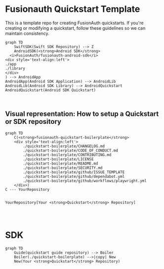 # Fusionauth Quickstart Template

This is a template repo for creating FusionAuth quickstarts. If you're creating or modifying a quickstart,
follow these guidelines so we can maintain consistency.

```mermaid
graph TD
    SwiftSDK(Swift SDK Repository) --> Z
    AndroidSDK(<strong>Android SDK</strong>
  <i>FusionAuth/fusionauth-android-sdk</i>
<div style='text-align:left'>
./app
./library
</div>
) --> AndroidApp
AndroidApp(Android SDK Application) --> AndroidLib
AndroidLib(Android SDK Library) --> AndroidQuickstart
AndroidQuickstart(Android SDK Quickstart)



```

## Visual representation: How to setup a Quickstart or SDK repository

```mermaid
graph TD
    C(<strong>fusionauth-quickstart-boilerplate</strong>
    <div style='text-align:left'>
        ./quickstart-boilerplate/CHANGELOG.md
        ./quickstart-boilerplate/CODE_OF_CONDUCT.md
        ./quickstart-boilerplate/CONTRIBUTING.md
        ./quickstart-boilerplate/LICENSE
        ./quickstart-boilerplate/README.md
        ./quickstart-boilerplate/SECURITY.md
        ./quickstart-boilerplate/github/ISSUE_TEMPLATE
        ./quickstart-boilerplate/github/dependabot.yml
        ./quickstart-boilerplate/github/workflows/playwright.yml
    </div>)
C --- YourRepository


YourRepository[Your <strong>Quickstart</strong> Repository]




```

# SDK

```mermaid
graph TD
    Guide(quickstart guide repository) --> Boiler
    Boiler(./quickstart-boilerplate) -->|copy| New
    New(Your <strong>Quickstart</strong> Repository)
```